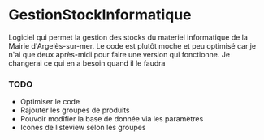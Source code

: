 # GestionStockInformatique
Logiciel qui permet la gestion des stocks du materiel informatique de la Mairie d'Argelès-sur-mer. Le code est plutôt moche et peu optimisé car je n'ai que deux après-midi pour faire une version qui fonctionne. Je changerai ce qui en a besoin quand il le faudra

### TODO
- Optimiser le code
- Rajouter les groupes de produits
- Pouvoir modifier la base de donnée via les paramètres
- Icones de listeview selon les groupes
